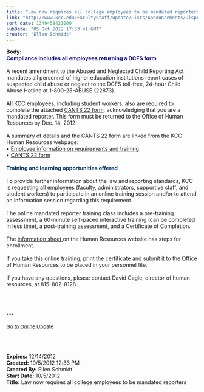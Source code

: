 ```yaml
---
title: "Law now requires all college employees to be mandated reporters"
link: "http://www.kcc.edu/FacultyStaff/update/Lists/Announcements/DispForm.aspx?ID=845"
sort_date: 1349458421000
pubDate: "05 Oct 2012 17:33:41 GMT"
creator: "Ellen Schmidt"
---
```


<div><b>Body:</b> <div class="ExternalClassB578707E4C2C4A6D8C62DFC5AC6C5E62">
<div><font color="#000080"><strong>Compliance includes all employees returning a DCFS form</strong></font></div>
<div> </div>
<div>A recent amendment to the Abused and Neglected Child Reporting Act mandates all personnel of higher education institutions report cases of suspected child abuse or neglect to the DCFS toll-free, 24-hour Child Abuse Hotline at 1-800-25-ABUSE (22873).  </div>
<div> </div>
<div>All KCC employees, including student workers, also are required to complete the attached <a href="http://www.state.il.us/dcfs/docs/cants22.pdf">CANTS 22 form</a>, acknowledging that you are a mandated reporter. This form must be returned to the Office of Human Resources by Dec. 14, 2012.</div>
<div> </div>
<div>
<div>A summary of details and the CANTS 22 form are linked from the KCC Human Resources webpage: </div>
<div>• <font color="#810081"><u><a href="/FacultyStaff/departments/hr/Documents/Abused-and-Neglected-Child-Reporting-Act.pdf">Employee information on requirements and training </a></u></font></div>
<div><font color="#810081"><font color="#000000">• </font></font><font color="#003768"><u><a href="http://www.state.il.us/dcfs/docs/cants22.pdf">CANTS 22 form</a></u></font></div>
<div><u><font color="#003768"></font></u> </div>
<div><font color="#003366"><strong>Training and learning opportunities offered</strong></font></div>
<div> </div>
<div>To provide further information about the law and reporting standards, KCC is requesting all employees (faculty, administrators, supportive staff, and student workers) to participate in an online training session and/or to attend an information session regarding this requirement.</div></div>
<div> </div>
<div>The online mandated reporter training class includes a pre-training assessment, a 60-minute self-paced interactive training (can be completed in less time), a post-training assessment, and a Certificate of Completion. </div>
<div> </div>
<div>The <a href="/FacultyStaff/departments/hr/Documents/Abused-and-Neglected-Child-Reporting-Act.pdf">information sheet </a>on the Human Resources website has steps for enrollment. </div>
<div> </div>
<div>If you take this online training, print the certificate and submit it to the Office of Human Resources to be placed in your personnel file.</div>
<div> </div>
<div>If you have any questions, please contact David Cagle, director of human resources, at 815-802-8128.</div>
<div> </div>
<div>
<div>
<div>
<div>
<div> </div>
<div>
<div>
<div><font size="2"></font> </div>
<div>
<div>
<div>
<div>
<p><font size="2">***</font></p>
<p><font size="2"><a href="/FacultyStaff/update/Pages/dailyupdate.aspx">Go to Online Update</a></font><font size="2"></font></p>
<p><br /></p></div></div></div></div></div></div></div></div></div><br /></div></div></div>
<div><b>Expires:</b> 12/14/2012</div>
<div><b>Created:</b> 10/5/2012 12:33 PM</div>
<div><b>Created By:</b> Ellen Schmidt</div>
<div><b>Start Date:</b> 10/5/2012</div>
<div><b>Title:</b> Law now requires all college employees to be mandated reporters</div>
